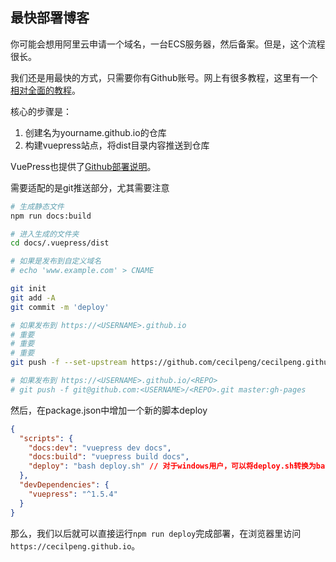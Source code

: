 ## 最快部署博客

你可能会想用阿里云申请一个域名，一台ECS服务器，然后备案。但是，这个流程很长。

我们还是用最快的方式，只需要你有Github账号。网上有很多教程，这里有一个[相对全面的教程](https://zhuanlan.zhihu.com/p/28321740)。

核心的步骤是：

1. 创建名为yourname.github.io的仓库
2. 构建vuepress站点，将dist目录内容推送到仓库

VuePress也提供了[Github部署说明](https://vuepress.vuejs.org/zh/guide/deploy.html#github-pages)。

需要适配的是git推送部分，尤其需要注意

```sh
# 生成静态文件
npm run docs:build

# 进入生成的文件夹
cd docs/.vuepress/dist

# 如果是发布到自定义域名
# echo 'www.example.com' > CNAME

git init
git add -A
git commit -m 'deploy'

# 如果发布到 https://<USERNAME>.github.io
# 重要
# 重要
# 重要
git push -f --set-upstream https://github.com/cecilpeng/cecilpeng.github.io.git master

# 如果发布到 https://<USERNAME>.github.io/<REPO>
# git push -f git@github.com:<USERNAME>/<REPO>.git master:gh-pages
```

然后，在package.json中增加一个新的脚本deploy

```json
{
  "scripts": {
    "docs:dev": "vuepress dev docs",
    "docs:build": "vuepress build docs",
    "deploy": "bash deploy.sh" // 对于windows用户，可以将deploy.sh转换为bat执行，或者使用node运行sh脚本
  },
  "devDependencies": {
    "vuepress": "^1.5.4"
  }
}
```

那么，我们以后就可以直接运行`npm run deploy`完成部署，在浏览器里访问`https://cecilpeng.github.io`。

